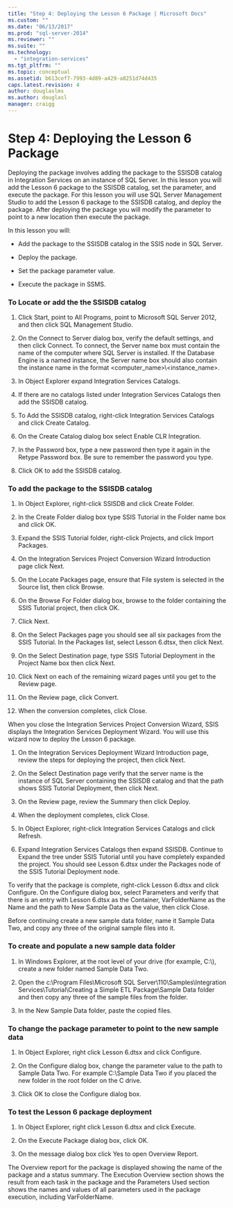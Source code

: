 ```yaml
---
title: "Step 4: Deploying the Lesson 6 Package | Microsoft Docs"
ms.custom: ""
ms.date: "06/13/2017"
ms.prod: "sql-server-2014"
ms.reviewer: ""
ms.suite: ""
ms.technology: 
  - "integration-services"
ms.tgt_pltfrm: ""
ms.topic: conceptual
ms.assetid: b613cef7-7993-4d89-a429-a8251d74d435
caps.latest.revision: 4
author: douglaslms
ms.author: douglasl
manager: craigg
---
```

# Step 4: Deploying the Lesson 6 Package
  Deploying the package involves adding the package to the SSISDB catalog in Integration Services on an instance of SQL Server. In this lesson you will add the Lesson 6 package to the SSISDB catalog, set the parameter, and execute the package. For this lesson you will use SQL Server Management Studio to add the Lesson 6 package to the SSISDB catalog, and deploy the package. After deploying the package you will modify the parameter to point to a new location then execute the package.  
  
 In this lesson you will:  
  
-   Add the package to the SSISDB catalog in the SSIS node in SQL Server.  
  
-   Deploy the package.  
  
-   Set the package parameter value.  
  
-   Execute the package in SSMS.  
  
### To Locate or add the the SSISDB catalog  
  
1.  Click Start, point to All Programs, point to Microsoft SQL Server 2012, and then click SQL Management Studio.  
  
2.  On the Connect to Server dialog box, verify the default settings, and then click Connect. To connect, the Server name box must contain the name of the computer where SQL Server is installed. If the Database Engine is a named instance, the Server name box should also contain the instance name in the format <computer_name>\\<instance_name>.  
  
3.  In Object Explorer expand Integration Services Catalogs.  
  
4.  If there are no catalogs listed under Integration Services Catalogs then add the SSISDB catalog.  
  
5.  To Add the SSISDB catalog, right-click Integration Services Catalogs and click Create Catalog.  
  
6.  On the Create Catalog dialog box select Enable CLR Integration.  
  
7.  In the Password box, type a new password then type it again in the Retype Password box. Be sure to remember the password you type.  
  
8.  Click OK to add the SSISDB catalog.  
  
### To add the package to the SSISDB catalog  
  
1.  In Object Explorer, right-click SSISDB and click Create Folder.  
  
2.  In the Create Folder dialog box type SSIS Tutorial in the Folder name box and click OK.  
  
3.  Expand the SSIS Tutorial folder, right-click Projects, and click Import Packages.  
  
4.  On the Integration Services Project Conversion Wizard Introduction page click Next.  
  
5.  On the Locate Packages page, ensure that File system is selected in the Source list, then click Browse.  
  
6.  On the Browse For Folder dialog box, browse to the folder containing the SSIS Tutorial project, then click OK.  
  
7.  Click Next.  
  
8.  On the Select Packages page you should see all six packages from the SSIS Tutorial. In the Packages list, select Lesson 6.dtsx, then click Next.  
  
9. On the Select Destination page, type SSIS Tutorial Deployment in the Project Name box then click Next.  
  
10. Click Next on each of the remaining wizard pages until you get to the Review page.  
  
11. On the Review page, click Convert.  
  
12. When the conversion completes, click Close.  
  
 When you close the Integration Services Project Conversion Wizard, SSIS displays the Integration Services Deployment Wizard. You will use this wizard now to deploy the Lesson 6 package.  
  
1.  On the Integration Services Deployment Wizard Introduction page, review the steps for deploying the project, then click Next.  
  
2.  On the Select Destination page verify that the server name is the instance of SQL Server containing the SSISDB catalog and that the path shows SSIS Tutorial Deployment, then click Next.  
  
3.  On the Review page, review the Summary then click Deploy.  
  
4.  When the deployment completes, click Close.  
  
5.  In Object Explorer, right-click Integration Services Catalogs and click Refresh.  
  
6.  Expand Integration Services Catalogs then expand SSISDB. Continue to Expand the tree under SSIS Tutorial until you have completely expanded the project. You should see Lesson 6.dtsx under the Packages node of the SSIS Tutorial Deployment node.  
  
 To verify that the package is complete, right-click Lesson 6.dtsx and click Configure. On the Configure dialog box, select Parameters and verify that there is an entry with Lesson 6.dtsx as the Container, VarFolderName as the Name and the path to New Sample Data as the value, then click Close.  
  
 Before continuing create a new sample data folder, name it Sample Data Two, and copy any three of the original sample files into it.  
  
### To create and populate a new sample data folder  
  
1.  In Windows Explorer, at the root level of your drive (for example, C:\\), create a new folder named Sample Data Two.  
  
2.  Open the c:\Program Files\Microsoft SQL Server\110\Samples\Integration Services\Tutorial\Creating a Simple ETL Package\Sample Data folder and then copy any three of the sample files from the folder.  
  
3.  In the New Sample Data folder, paste the copied files.  
  
### To change the package parameter to point to the new sample data  
  
1.  In Object Explorer, right click Lesson 6.dtsx and click Configure.  
  
2.  On the Configure dialog box, change the parameter value to the path to Sample Data Two. For example C:\Sample Data Two if you placed the new folder in the root folder on the C drive.  
  
3.  Click OK to close the Configure dialog box.  
  
### To test the Lesson 6 package deployment  
  
1.  In Object Explorer, right click Lesson 6.dtsx and click Execute.  
  
2.  On the Execute Package dialog box, click OK.  
  
3.  On the message dialog box click Yes to open Overview Report.  
  
 The Overview report for the package is displayed showing the name of the package and a status summary. The Execution Overview section shows the result from each task in the package and the Parameters Used section shows the names and values of all parameters used in the package execution, including VarFolderName.  
  
  
